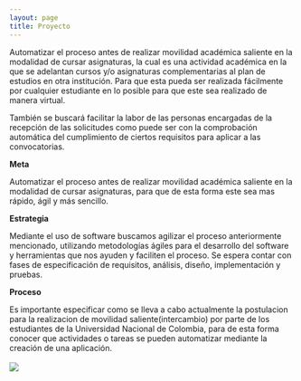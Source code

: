 ```yaml
---
layout: page
title: Proyecto
---
```



Automatizar el proceso antes de realizar movilidad académica saliente en la modalidad de cursar asignaturas, la cual es una actividad académica en la que se adelantan cursos y/o asignaturas complementarias al plan de estudios en otra institución. Para que esta pueda ser realizada fácilmente por cualquier estudiante en lo posible para que este sea realizado  de manera virtual.

También se buscará facilitar la labor de las personas encargadas de la recepción de las solicitudes como puede ser con la comprobación automática del cumplimiento de ciertos requisitos para aplicar a las convocatorias.

**Meta**

Automatizar el proceso antes de realizar movilidad académica saliente en la modalidad de cursar asignaturas, para que de esta forma este sea mas rápido, ágil y más sencillo.

**Estrategia**

Mediante el uso de software buscamos agilizar el proceso anteriormente mencionado, utilizando metodologías ágiles para el desarrollo del software y herramientas que nos ayuden y faciliten el proceso. Se espera contar con fases de especificación de requisitos, análisis, diseño, implementación y pruebas.

**Proceso**

Es importante especificar como se lleva a cabo actualmente la postulacion para la realizacion de movilidad saliente(intercambio) por parte de los estudiantes de la Universidad Nacional de Colombia, para de esta forma conocer que actividades o tareas se pueden automatizar mediante la creación de una aplicación.
<br>
<br>
<img src="{{site.baseurl}}/public/Proceso.png">
